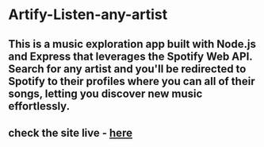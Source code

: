 ﻿# Artify-Listen-any-artist
## This is a music exploration app built with Node.js and Express that leverages the Spotify Web API. Search for any artist and you'll be redirected to Spotify to their profiles where you can all of their songs, letting you discover new music effortlessly.
## check the site live - <a href="https://artify-listen-any-artist.onrender.com">here</a>
